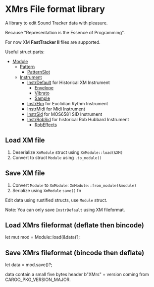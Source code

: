 # XMrs File format library

A library to edit Sound Tracker data with pleasure.

Because "Representation is the Essence of Programming".

For now XM **FastTracker II** files are supported.

Useful struct parts:

- [Module](https://docs.rs/xmrs/latest/xmrs/module/struct.Module.html)
  - [Pattern](https://docs.rs/xmrs/latest/xmrs/module/type.Pattern.html)
    - [PatternSlot](https://docs.rs/xmrs/latest/xmrs/patternslot/struct.PatternSlot.html)
  - [Instrument](https://docs.rs/xmrs/latest/xmrs/instrument/struct.Instrument.html)
    - [InstrDefault](https://docs.rs/xmrs/latest/xmrs/instr_default/struct.InstrDefault.html) for Historical XM Instrument
      - [Envelope](https://docs.rs/xmrs/latest/xmrs/envelope/struct.Envelope.html)
      - [Vibrato](https://docs.rs/xmrs/latest/xmrs/vibrato/struct.InstrVibrato.html)
      - [Sample](https://docs.rs/xmrs/latest/xmrs/sample/struct.Sample.html)
    - [InstrEkn](https://docs.rs/xmrs/latest/xmrs/instr_ekn/struct.InstrEkn.html) for Euclidian Rythm Instrument
    - [InstrMidi](https://docs.rs/xmrs/latest/xmrs/instr_midi/struct.InstrMidi.html) for Midi Instrument
    - [InstrSid](https://docs.rs/xmrs/latest/xmrs/instr_sid/struct.InstrSid.html) for MOS6581 SID Instrument
    - [InstrRobSid](https://docs.rs/xmrs/latest/xmrs/instr_robsid/struct.InstrRobSid.html) for historical Rob Hubbard Instrument
      - [RobEffects](https://docs.rs/xmrs/latest/xmrs/instr_robsid/struct.RobEffects.html)

## Load XM file

1. Deserialize `XmModule` struct using `XmModule::load(&XM)`
2. Convert to struct `Module` using `.to_module()`

## Save XM file

1. Convert `Module` to `XmModule`: `XmModule::from_module(&module)`
2. Serialize using `XmModule` `save()` fn

Edit data using rustified structs, use `Module` struct.

Note: You can only save `InstrDefault` using XM fileformat.

## Load XMrs fileformat (deflate then bincode)

let mut mod = Module::load(&data)?;

## Save XMrs fileformat (bincode then deflate)

let data = mod.save()?;

data contain a small five bytes header b"XMrs" + version coming from CARGO_PKG_VERSION_MAJOR.

